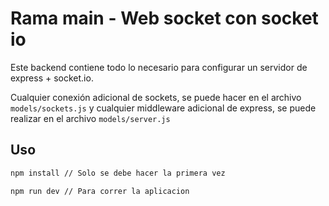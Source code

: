 # Rama main - Web socket con socket io

Este backend contiene todo lo necesario para configurar un servidor de express + socket.io.

Cualquier conexión adicional de sockets, se puede hacer en el archivo ```models/sockets.js``` y cualquier middleware adicional de express, se puede realizar en el archivo ```models/server.js```

## Uso
```bash
npm install // Solo se debe hacer la primera vez
```
```bash
npm run dev // Para correr la aplicacion
```
